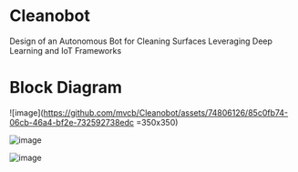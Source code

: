# Cleanobot
Design of an Autonomous Bot for Cleaning Surfaces Leveraging Deep Learning and IoT Frameworks

# Block Diagram
![image](https://github.com/mvcb/Cleanobot/assets/74806126/85c0fb74-06cb-46a4-bf2e-732592738edc =350x350)

![image](https://github.com/mvcb/Cleanobot/assets/74806126/a701cb87-e180-43db-8cd2-af94ca57026a)

![image](https://github.com/mvcb/Cleanobot/assets/74806126/7a19db51-ac42-450b-9eef-9a9ba3903ac9)


